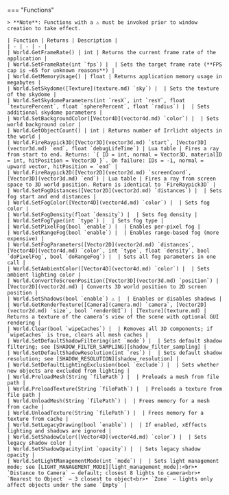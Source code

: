 === "Functions"

    > **Note**: Functions with a ⚠️ must be invoked prior to window creation to take effect.

    | Function | Returns | Description |
    | - | - | - |
    | World.GetFrameRate() | int | Returns the current frame rate of the application |
    | World.SetFrameRate(int `fps`) |  | Sets the target frame rate (**FPS cap is ~65 for unknown reasons**) |
    | World.GetMemoryUsage() | float | Returns application memory usage in megabytes |
    | World.SetSkydome([Texture](texture.md) `sky`) |  | Sets the texture of the skydome |
    | World.SetSkydomeParameters(int `resX`, int `resY`, float `texturePercent`, float `spherePercent`, float `radius`) |  | Sets additional skydome parameters |
    | World.SetBackgroundColor([Vector4D](vector4d.md) `color`) |  | Sets world background color |
    | World.GetObjectCount() | int | Returns number of Irrlicht objects in the world |
    | World.FireRaypick3D([Vector3D](vector3d.md) `start`, [Vector3D](vector3d.md) `end`, float `debugLifeTime`) | Lua table | Fires a ray from start to end. Returns: `{ ID = int, normal = Vector3D, materialID = int, hitPosition = Vector3D }`. On failure: IDs = -1, normal = upward vector, hitPosition = `end` |
    | World.FireRaypick2D([Vector2D](vector2d.md) `screenCoord`, [Vector3D](vector3d.md) `end`) | Lua table | Fires a ray from screen space to 3D world position. Return is identical to `FireRaypick3D` |
    | World.SetFogDistances([Vector2D](vector2d.md) `distances`) |  | Sets fog start and end distances |
    | World.SetFogColor([Vector4D](vector4d.md) `color`) |  | Sets fog color |
    | World.SetFogDensity(float `density`) |  | Sets fog density |
    | World.SetFogType(int `type`) |  | Sets fog type |
    | World.SetPixelFog(bool `enable`) |  | Enables per-pixel fog |
    | World.SetRangeFog(bool `enable`) |  | Enables range-based fog (more expensive) |
    | World.SetFogParameters([Vector2D](vector2d.md) `distances`, [Vector4D](vector4d.md) `color`, int `type`, float `density`, bool `doPixelFog`, bool `doRangeFog`) |  | Sets all fog parameters in one call |
    | World.SetAmbientColor([Vector4D](vector4d.md) `color`) |  | Sets ambient lighting color |
    | World.ConvertToScreenPosition([Vector3D](vector3d.md) `position`) | [Vector2D](vector2d.md) | Converts 3D world position to 2D screen position |
    | World.SetShadows(bool `enable`) ⚠️ |  | Enables or disables shadows |
    | World.GetRenderTexture([Camera](camera.md) `camera`, [Vector2D](vector2d.md) `size`, bool `renderGUI`) | [Texture](texture.md) | Returns a texture of the camera’s view of the scene with optional GUI rendering |
    | World.Clear(bool `wipeCaches`) |  | Removes all 3D components; if `wipeCaches` is true, clears all mesh caches |
    | World.SetDefaultShadowFiltering(int `mode`) |  | Sets default shadow filtering; see [SHADOW_FILTER_SAMPLING][shadow_filter_sampling] |
    | World.SetDefaultShadowResolution(int `res`) |  | Sets default shadow resolution; see [SHADOW_RESOLUTION][shadow_resolution] |
    | World.SetDefaultLightingExclusion(bool `exclude`) |  | Sets whether new objects are excluded from lighting |
    | World.PreloadMesh(String `filePath`) |  | Preloads a mesh from file path |
    | World.PreloadTexture(String `filePath`) |  | Preloads a texture from file path |
    | World.UnloadMesh(String `filePath`) |  | Frees memory for a mesh from cache |
    | World.UnloadTexture(String `filePath`) |  | Frees memory for a texture from cache |
    | World.SetLegacyDrawing(bool `enable`) |  | If enabled, xEffects lighting and shadows are ignored |
    | World.SetShadowColor([Vector4D](vector4d.md) `color`) |  | Sets legacy shadow color |
    | World.SetShadowOpacity(int `opacity`) |  | Sets legacy shadow opacity |
    | World.SetLightManagementMode(int `mode`) |  | Sets light management mode; see [LIGHT_MANAGEMENT_MODE][light_management_mode]:<br>• `Distance to Camera` – default; closest 8 lights to camera<br>• `Nearest to Object` – 3 closest to object<br>• `Zone` – lights only affect objects under the same `Empty` |

[shadow_filter_sampling]: https://darttheg.github.io/LimeAPI/api/structs.html#shadow_filter_sampling
[shadow_resolution]: https://darttheg.github.io/LimeAPI/api/structs.html#shadow_resolution
[light_management_mode]: https://darttheg.github.io/LimeAPI/api/structs.html#light_management_mode